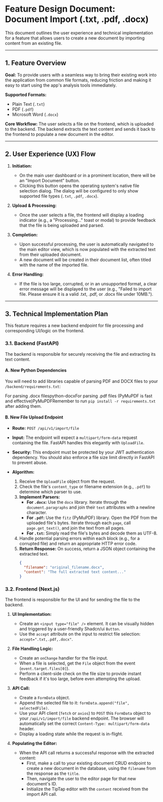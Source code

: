 # Feature Design Document: Document Import (.txt, .pdf, .docx)

This document outlines the user experience and technical implementation for a feature that allows users to create a new document by importing content from an existing file.

---

## 1. Feature Overview

**Goal:** To provide users with a seamless way to bring their existing work into the application from common file formats, reducing friction and making it easy to start using the app's analysis tools immediately.

**Supported Formats:**
* Plain Text (`.txt`)
* PDF (`.pdf`)
* Microsoft Word (`.docx`)

**Core Workflow:** The user selects a file on the frontend, which is uploaded to the backend. The backend extracts the text content and sends it back to the frontend to populate a new document in the editor.

---

## 2. User Experience (UX) Flow

1.  **Initiation:**
    * On the main user dashboard or in a prominent location, there will be an "Import Document" button.
    * Clicking this button opens the operating system's native file selection dialog. The dialog will be configured to only show supported file types (`.txt`, `.pdf`, `.docx`).

2.  **Upload & Processing:**
    * Once the user selects a file, the frontend will display a loading indicator (e.g., a "Processing..." toast or modal) to provide feedback that the file is being uploaded and parsed.

3.  **Completion:**
    * Upon successful processing, the user is automatically navigated to the main editor view, which is now populated with the extracted text from their uploaded document.
    * A new document will be created in their document list, often titled with the name of the imported file.

4.  **Error Handling:**
    * If the file is too large, corrupted, or in an unsupported format, a clear error message will be displayed to the user (e.g., "Failed to import file. Please ensure it is a valid .txt, .pdf, or .docx file under 10MB.").

---

## 3. Technical Implementation Plan

This feature requires a new backend endpoint for file processing and corresponding UI/logic on the frontend.

### 3.1. Backend (FastAPI)

The backend is responsible for securely receiving the file and extracting its text content.

#### **A. New Python Dependencies**

You will need to add libraries capable of parsing PDF and DOCX files to your `/backend/requirements.txt`:

For parsing .docx filespython-docxFor parsing .pdf files (PyMuPDF is fast and effective)PyMuPDFRemember to run `pip install -r requirements.txt` after adding them.

#### **B. New File Upload Endpoint**

* **Route:** `POST /api/v1/import/file`
* **Input:** The endpoint will expect a `multipart/form-data` request containing the file. FastAPI handles this elegantly with `UploadFile`.
* **Security:** This endpoint must be protected by your JWT authentication dependency. You should also enforce a file size limit directly in FastAPI to prevent abuse.

* **Algorithm:**
    1.  Receive the `UploadFile` object from the request.
    2.  Check the file's `content_type` or filename extension (e.g., `.pdf`) to determine which parser to use.
    3.  **Implement Parsers:**
        * **For `.docx`:** Use the `docx` library. Iterate through the `document.paragraphs` and join their `text` attributes with a newline character.
        * **For `.pdf`:** Use the `fitz` (PyMuPDF) library. Open the PDF from the uploaded file's bytes. Iterate through each `page`, call `page.get_text()`, and join the text from all pages.
        * **For `.txt`:** Simply read the file's bytes and decode them as UTF-8.
    4.  Handle potential parsing errors within each block (e.g., for a corrupted file) and return an appropriate HTTP error code.
    5.  **Return Response:** On success, return a JSON object containing the extracted text.
        ```json
        {
          "filename": "original_filename.docx",
          "content": "The full extracted text content..."
        }
        ```

### 3.2. Frontend (Next.js)

The frontend is responsible for the UI and for sending the file to the backend.

1.  **UI Implementation:**
    * Create an `<input type="file" />` element. It can be visually hidden and triggered by a user-friendly Shadcn/ui `Button`.
    * Use the `accept` attribute on the input to restrict file selection: `accept=".txt,.pdf,.docx"`.

2.  **File Handling Logic:**
    * Create an `onChange` handler for the file input.
    * When a file is selected, get the `File` object from the event (`event.target.files[0]`).
    * Perform a client-side check on the file size to provide instant feedback if it's too large, before even attempting the upload.

3.  **API Call:**
    * Create a `FormData` object.
    * Append the selected file to it: `formData.append("file", selectedFile)`.
    * Use your API client (`fetch` or `axios`) to `POST` this `FormData` object to your `/api/v1/import/file` backend endpoint. The browser will automatically set the correct `Content-Type: multipart/form-data` header.
    * Display a loading state while the request is in-flight.

4.  **Populating the Editor:**
    * When the API call returns a successful response with the extracted content:
        * First, make a call to your existing document CRUD endpoint to create a new document in the database, using the `filename` from the response as the `title`.
        * Then, navigate the user to the editor page for that new document's ID.
        * Initialize the TipTap editor with the `content` received from the import API call.

